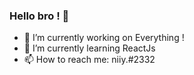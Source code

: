 ### Hello bro ! 👋

- 🔭 I’m currently working on Everything !
- 🌱 I’m currently learning ReactJs
- 📫 How to reach me: niiy.#2332

